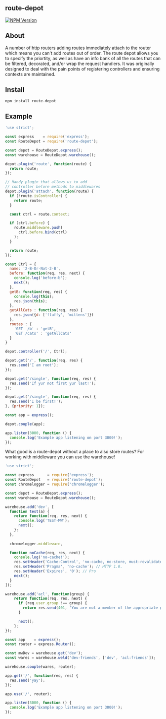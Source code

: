 ## route-depot
[![NPM Version][npm-image]][npm-url] <br />

## About
A number of http routers adding routes immediately attach to the router which means 
you can't add routes out of order. The route depot allows you to specify the priortity, 
as well as have an info bank of all the routes that can be filtered, decorated,
and/or wrap the request handlers. It was originally designed to deal with the pain points
of registering controllers and ensuring contexts are maintained.


## Install
`npm install route-depot`


## Example
```js
'use strict';

const express    = require('express');
const RouteDepot = require('route-depot');

const depot = RouteDepot.express();
const warehouse = RouteDepot.warehouse();

depot.plugin('route', function(route) {
  return route;
});

// Handy plugin that allows us to add
// controller before methods to middlewares
depot.plugin('attach', function(route) {
  if (!route.isController) {
    return route;
  }

  const ctrl = route.context;

  if (ctrl.before) {
    route.middleware.push(
      ctrl.before.bind(ctrl)
    );
  }

  return route;
});

const Ctrl = {
  name: '2-B-Or-Not-2-B',
  before: function(req, res, next) {
    console.log('before-b');
    next();
  },
  getB: function(req, res) {
    console.log(this);
    res.json(this);
  },
  getAllCats : function(req, res) {
    res.json({d: ['fluffy', 'mittens']})
  },
  routes : {
    'GET  /b' : 'getB',
    'GET /cats' : 'getAllCats'
  }
}

depot.controller('/', Ctrl);

depot.get('/', function(req, res) {
  res.send('I am root');
});

depot.get('/single', function(req, res) {
  res.send('If yur not first yur last!');
});

depot.get('/single', function(req, res) {
  res.send('I be first!');
}, {priority: 1});

const app = express();

depot.couple(app);

app.listen(3000, function () {
  console.log('Example app listening on port 3000!');
});


````

What good is a route-depot without a place to also store routes? 
For working with middleware you can use the warehouse!

```js
'use strict';

const express      = require('express');
const RouteDepot   = require('route-depot');
const chromelogger = require('chromelogger');

const depot = RouteDepot.express();
const warehouse = RouteDepot.warehouse();

warehouse.add('dev', [
  function test(a) {
    return function(req, res, next) {
      console.log('TEST-MW');
      next();
    };
  },
  
  chromelogger.middleware,

  function noCache(req, res, next) {
    console.log('no-cache!');
    res.setHeader('Cache-Control', 'no-cache, no-store, must-revalidate');
    res.setHeader('Pragma', 'no-cache'); // HTTP 1.0.
    res.setHeader('Expires', '0'); // Pro
    next();
  }
]);

warehouse.add('acl', function(group) {
    return function(req, res, next) { 
      if (req.user.group !== group) {
        return res.send(401, 'You are not a member of the appropriate group');
      }

      next();
    };
});

const app    = express();
const router = express.Router();

const mwDev = warehouse.get('dev');
const wares = warehouse.weld('dev-friends', ['dev', 'acl:friends']);

warehouse.couple(wares, router);

app.get('/', function(req, res) {
  res.send('yay');
});

app.use('/', router);

app.listen(3000, function () {
  console.log('Example app listening on port 3000!');
});


```

[npm-image]: https://img.shields.io/npm/v/route-depot.svg
[npm-url]: https://npmjs.org/package/route-depot